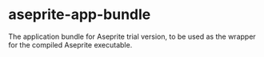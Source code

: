 # aseprite-app-bundle

The application bundle for Aseprite trial version, to be used as the wrapper for the compiled Aseprite executable.
